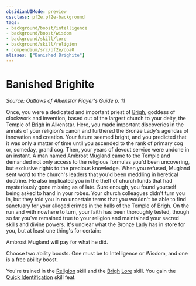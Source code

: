 ```yaml
---
obsidianUIMode: preview
cssclass: pf2e,pf2e-background
tags:
- background/boost/intelligence
- background/boost/wisdom
- background/skill/lore
- background/skill/religion
- compendium/src/pf2e/ooa0
aliases: ["Banished Brighite"]
---
```

# Banished Brighite
*Source: Outlaws of Alkenstar Player's Guide p. 11*  

Once, you were a dedicated and important priest of [Brigh](/compendium/setting/deities/brigh-logm.md), goddess of clockwork and invention, based out of the largest church to your deity, the Temple of [Brigh](/compendium/setting/deities/brigh-logm.md) in Alkenstar. Here, you made important discoveries in the annals of your religion's canon and furthered the Bronze Lady's agendas of innovation and creation. Your future seemed bright, and you predicted that it was only a matter of time until you ascended to the rank of primary cog or, someday, grand cog. Then, your years of devout service were undone in an instant. A man named Ambrost Mugland came to the Temple and demanded not only access to the religious formulas you'd been uncovering, but exclusive rights to the precious knowledge. When you refused, Mugland sent word to the church's leaders that you'd been meddling in heretical doctrine. He also implicated you in the theft of church funds that had mysteriously gone missing as of late. Sure enough, you found yourself being asked to hand in your robes. Your church colleagues didn't turn you in, but they told you in no uncertain terms that you wouldn't be able to find sanctuary for your alleged crimes in the halls of the Temple of [Brigh](/compendium/setting/deities/brigh-logm.md). On the run and with nowhere to turn, your faith has been thoroughly tested, though so far you've remained true to your religion and maintained your sacred skills and divine powers. It's unclear what the Bronze Lady has in store for you, but at least one thing's for certain:

Ambrost Mugland will pay for what he did.

Choose two ability boosts. One must be to Intelligence or Wisdom, and one is a free ability boost.

You're trained in the [Religion](/compendium/skills.md#Religion) skill and the [Brigh](/compendium/setting/deities/brigh-logm.md) [Lore](/compendium/skills.md#Lore) skill. You gain the [Quick Identification](/compendium/feats/quick-identification.md) skill feat.